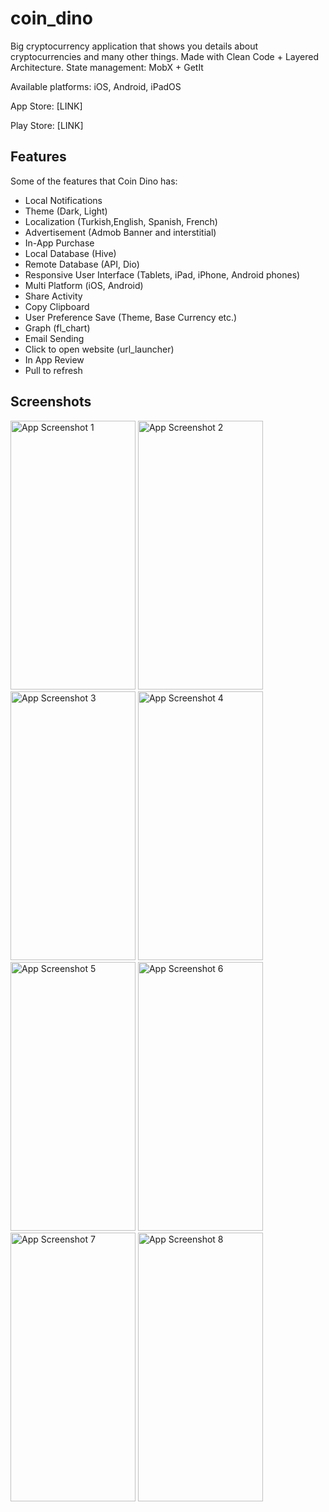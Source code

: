 # coin_dino

Big cryptocurrency application that shows you details about cryptocurrencies and many other things. Made with Clean Code + Layered Architecture. State management: MobX + GetIt

Available platforms: iOS, Android, iPadOS

App Store: [LINK]

Play Store: [LINK]


## Features

Some of the features that Coin Dino has:

- Local Notifications
- Theme (Dark, Light)
- Localization (Turkish,English, Spanish, French)
- Advertisement (Admob Banner and interstitial)
- In-App Purchase
- Local Database (Hive)
- Remote Database (API, Dio)
- Responsive User Interface (Tablets, iPad, iPhone, Android phones)
- Multi Platform (iOS, Android)
- Share Activity
- Copy Clipboard
- User Preference Save (Theme, Base Currency etc.)
- Graph (fl_chart)
- Email Sending
- Click to open website (url_launcher)
- In App Review
- Pull to refresh

## Screenshots

<img src="https://user-images.githubusercontent.com/59976112/131339212-7dea64f7-9e96-46ae-be55-09e023a80df1.png" alt="App Screenshot 1" width="200" height="430"> 
<img src="https://user-images.githubusercontent.com/59976112/131339217-ebed3793-89cb-44d6-a60f-b00406eec4c1.png" alt="App Screenshot 2" width="200" height="430"> 
<img src="https://user-images.githubusercontent.com/59976112/131339228-11154cca-7f7d-422c-81f7-b54145c5cd1d.png" alt="App Screenshot 3" width="200" height="430"> 
<img src="https://user-images.githubusercontent.com/59976112/131339234-e5ed1838-e92d-4a54-8cc2-15c775393c55.png" alt="App Screenshot 4" width="200" height="430"> 
<img src="https://user-images.githubusercontent.com/59976112/131339239-6e846543-71b4-4a31-b17f-99cae321610d.png" alt="App Screenshot 5" width="200" height="430"> 
<img src="https://user-images.githubusercontent.com/59976112/131339243-42fbc30b-9335-4b7a-b495-054fadde1cb5.png" alt="App Screenshot 6" width="200" height="430"> 
<img src="https://user-images.githubusercontent.com/59976112/131339244-3b2f7644-7b80-4a4d-899e-05bdafe4be15.png" alt="App Screenshot 7" width="200" height="430"> 
<img src="https://user-images.githubusercontent.com/59976112/131339249-26c91799-9daa-4eba-9c5e-3fced9581400.png" alt="App Screenshot 8" width="200" height="430"> 
